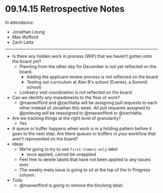 # 09.14.15 Retrospective Notes

_In attendance:_

- Jonathan Leung
- Max Wofford
- Zach Latta

--------------------------------------------------------------------------------

- Is there any hidden work in process (WIP) that we haven’t gotten onto the
  board yet?
  - Planning from the other day for December is not yet reflected on the board.
    - Adding the applicant review process is not reflected on the board
    - Testing out curriculum at Alex B's school (Everest, a Summit school)
  - Looksery visit coordination is not reflected on the board.
- Can we identify any impediments to the flow of work?
  - @maxwofford and @zachlatta will be assigning pull requests to each other
    instead of Jonathan this week. All pull requests assigned to @jonleung
    will be reassigned to @maxwofford or @zachlatta.
- Are we tracking things at the right level of granularity?
  - Yes
- A queue or buffer happens when work is in a holding pattern before it goes to
  the next step. Are there queues or buffers in your workflow that aren’t
  represented on the board?
- Ideas
  - We're going to try to use `first-timers-only` label
    - once applied, cannot be unapplied
  - Feel free to delete labels that have not been applied to any issues ever.
  - The weekly meta issue is going to sit at the top of the In Progress column.
- Todo
  - @maxwofford is going to remove the blocking label.
